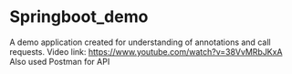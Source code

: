 # Springboot_demo
A demo application created for understanding of annotations and call requests.
Video link: https://www.youtube.com/watch?v=38VvMRbJKxA
Also used Postman for API
